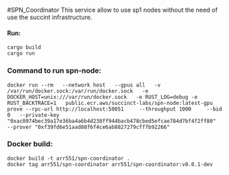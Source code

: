 #SPN_Coordinator
This service allow to use sp1 nodes without the need of use the succint infrastructure.

#### Run:
```
cargo build
cargo run
```

### Command to run spn-node:
```
docker run --rm   --network host   --gpus all   -v /var/run/docker.sock:/var/run/docker.sock   -e DOCKER_HOST=unix:///var/run/docker.sock   -e RUST_LOG=debug -e RUST_BACKTRACE=1   public.ecr.aws/succinct-labs/spn-node:latest-gpu prove --rpc-url http://localhost:50051     --throughput 1000     --bid 0   --private-key "0xac0974bec39a17e36ba4a6b4d238ff944bacb478cbed5efcae784d7bf4f2ff80"     --prover "0xf39fd6e51aad88f6f4ce6ab8827279cfffb92266"
```

### Docker build:
```
docker build -t arr551/spn-coordinator .
docker tag arr551/spn-coordinator arr551/spn-coordinator:v0.0.1-dev
```